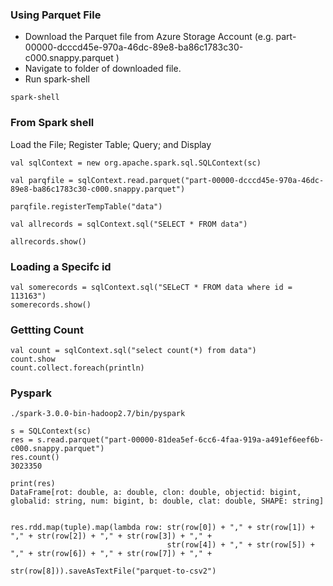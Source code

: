 
### Using Parquet File

- Download the Parquet file from Azure Storage Account (e.g. part-00000-dcccd45e-970a-46dc-89e8-ba86c1783c30-c000.snappy.parquet )
- Navigate to folder of downloaded file.
- Run spark-shell

```
spark-shell
```

### From Spark shell

Load the File; Register Table; Query; and Display

```
val sqlContext = new org.apache.spark.sql.SQLContext(sc)

val parqfile = sqlContext.read.parquet("part-00000-dcccd45e-970a-46dc-89e8-ba86c1783c30-c000.snappy.parquet")

parqfile.registerTempTable("data")

val allrecords = sqlContext.sql("SELECT * FROM data")

allrecords.show()
```


### Loading a Specifc id

```
val somerecords = sqlContext.sql("SELeCT * FROM data where id = 113163")
somerecords.show()
```

### Gettting Count

```
val count = sqlContext.sql("select count(*) from data")
count.show
count.collect.foreach(println)
```

### Pyspark 
```
./spark-3.0.0-bin-hadoop2.7/bin/pyspark
```


```
s = SQLContext(sc)
res = s.read.parquet("part-00000-81dea5ef-6cc6-4faa-919a-a491ef6eef6b-c000.snappy.parquet")
res.count()
3023350

print(res)
DataFrame[rot: double, a: double, clon: double, objectid: bigint, globalid: string, num: bigint, b: double, clat: double, SHAPE: string]


res.rdd.map(tuple).map(lambda row: str(row[0]) + "," + str(row[1]) + "," + str(row[2]) + "," + str(row[3]) + "," +
                                   str(row[4]) + "," + str(row[5]) + "," + str(row[6]) + "," + str(row[7]) + "," + 
                                   str(row[8])).saveAsTextFile("parquet-to-csv2")
```
